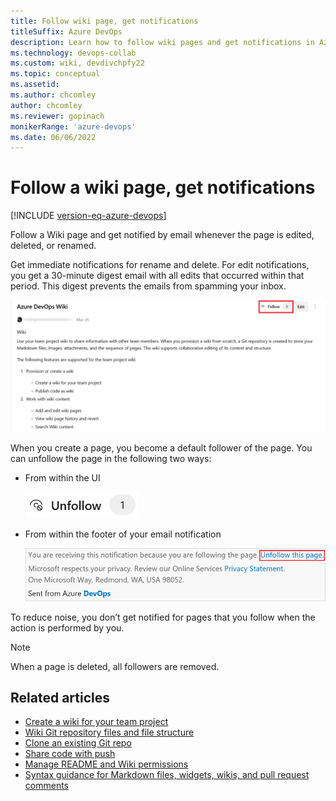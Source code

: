 ```yaml
---
title: Follow wiki page, get notifications 
titleSuffix: Azure DevOps 
description: Learn how to follow wiki pages and get notifications in Azure DevOps 
ms.technology: devops-collab
ms.custom: wiki, devdivchpfy22
ms.topic: conceptual
ms.assetid:
ms.author: chcomley
author: chcomley
ms.reviewer: gopinach
monikerRange: 'azure-devops'
ms.date: 06/06/2022  
---
```


# Follow a wiki page, get notifications

[!INCLUDE [version-eq-azure-devops](../../includes/version-eq-azure-devops.md)]

Follow a Wiki page and get notified by email whenever the page is edited, deleted, or renamed.

Get immediate notifications for rename and delete. For edit notifications, you get a 30-minute digest email with all edits that occurred within that period. This digest prevents the emails from spamming your inbox.

   ![Screenshot showing how to follow a page.](media/wiki/follow-wiki-page.png)

When you create a page, you become a default follower of the page. You can unfollow the page in the following two ways:

* From within the UI

   ![Select unfollow](media/wiki/unfollow-button.png)

* From within the footer of your email notification

   ![Unfollow wiki page from your email notification](media/wiki/unfollow-wiki-page.png)

To reduce noise, you don’t get notified for pages that you follow when the action is performed by you.

> [!NOTE]
> When a page is deleted, all followers are removed.

## Related articles

- [Create a wiki for your team project](wiki-create-repo.md)
- [Wiki Git repository files and file structure](wiki-file-structure.md)
- [Clone an existing Git repo](../../repos/git/clone.md)
- [Share code with push](../../repos/git/pushing.md)
- [Manage README and Wiki permissions](manage-readme-wiki-permissions.md)
- [Syntax guidance for Markdown files, widgets, wikis, and pull request comments](./markdown-guidance.md)